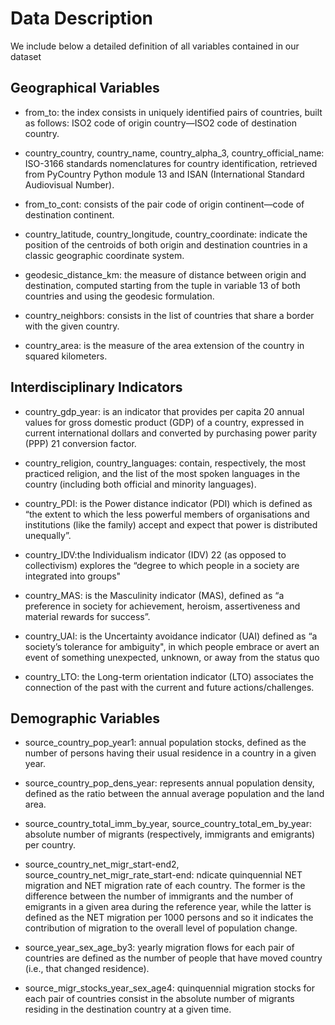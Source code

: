 # Data Description
We include below a detailed definition of all variables contained in our dataset
## Geographical Variables
- from_to: the index consists in uniquely identified pairs of countries, built as follows: ISO2 code of origin country—ISO2 code of destination country.

- country_country, country_name, country_alpha_3, country_official_name: ISO-3166 standards nomenclatures for country identification, retrieved from PyCountry Python module 13 and ISAN (International Standard Audiovisual Number).

- from_to_cont: consists of the pair code of origin continent—code of destination continent.

- country_latitude, country_longitude, country_coordinate: indicate the position of the centroids of both origin and destination countries in a classic geographic coordinate system.

- geodesic_distance_km: the measure of distance between origin and destination, computed starting from the tuple in variable 13 of both countries and using the geodesic formulation.

- country_neighbors: consists in the list of countries that share a border with the given country.

- country_area: is the measure of the area extension of the country in squared kilometers.

## Interdisciplinary Indicators
- country_gdp_year: is an indicator that provides per capita 20 annual values for gross domestic product (GDP) of a country, expressed in current international dollars and converted by purchasing power parity (PPP) 21 conversion factor.

- country_religion, country_languages: contain, respectively, the most practiced religion, and the list of the most spoken languages in the country (including both official and minority languages).

- country_PDI: is the Power distance indicator (PDI) which is defined as “the extent to which the less powerful members of organisations and institutions (like the family) accept and expect that power is distributed unequally”.

- country_IDV:the Individualism indicator (IDV) 22 (as opposed to collectivism) explores the “degree to which people in a society are integrated into groups"
- country_MAS: is the Masculinity indicator (MAS), defined as “a preference in society for achievement, heroism, assertiveness and material rewards for success”.
- country_UAI: is the Uncertainty avoidance indicator (UAI) defined as “a society’s tolerance for ambiguity", in which people embrace or avert an event of something unexpected, unknown, or away from the status quo
- country_LTO: the Long-term orientation indicator (LTO) associates the connection of the past with the current and future actions/challenges.

## Demographic Variables
- source_country_pop_year1: annual population stocks, defined as the number of persons having their usual residence in a country in a given year.

- source_country_pop_dens_year: represents annual population density, defined as the ratio between the annual average population and the land area.

- source_country_total_imm_by_year, source_country_total_em_by_year: absolute number of migrants (respectively, immigrants and emigrants) per country.

- source_country_net_migr_start-end2, source_country_net_migr_rate_start-end: ndicate quinquennial NET migration and NET migration rate of each country. The former is the difference between the number of immigrants and the number of emigrants in a given area during the reference year, while the latter is defined as the NET migration per 1000 persons and so it indicates the contribution of migration to the overall level of population change.

- source_year_sex_age_by3: yearly migration flows for each pair of countries are defined as the number of people that have moved country (i.e., that changed residence).

- source_migr_stocks_year_sex_age4: quinquennial migration stocks for each pair of countries consist in the absolute number of migrants residing in the destination country at a given time.
